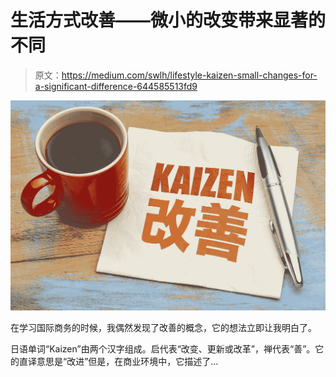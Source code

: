 # 生活方式改善——微小的改变带来显著的不同

> 原文：<https://medium.com/swlh/lifestyle-kaizen-small-changes-for-a-significant-difference-644585513fd9>

![](img/d0dc3052fdce5af563a60cc4dd96c5fb.png)

在学习国际商务的时候，我偶然发现了改善的概念，它的想法立即让我明白了。

日语单词“Kaizen”由两个汉字组成。启代表“改变、更新或改革”，禅代表“善”。它的直译意思是“改进”但是，在商业环境中，它描述了…